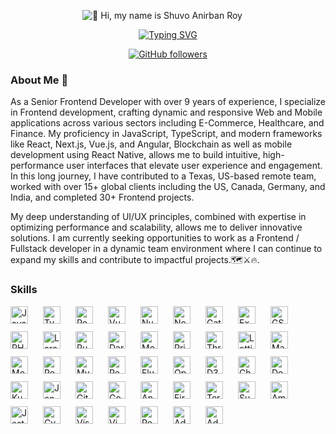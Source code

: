 <div align="center">

 ![👋 Hi, my name is Shuvo Anirban Roy](https://miro.medium.com/v2/resize:fit:1358/0*FGD6BUzzZs1VJLuY.gif)
&emsp;

[![Typing SVG](https://readme-typing-svg.herokuapp.com?font=Architects+Daughter&color=1bcdff&size=30&lines=Hi,Visitor!+Welcome+to+my+Github+profile!;I'm+a+Experienced+Full+Stack+Developer+Frontend+Specialist+React+&+Mobile+App+Developer)](https://git.io/typing-svg)

[![GitHub followers](https://img.shields.io/github/followers/EarthMaster.svg?style=social&label=Followers)](https://github.com/EarthMaster?tab=followers)

</div>


### About Me 📄
As a Senior Frontend Developer with over 9 years of experience, I specialize in Frontend development, crafting dynamic and responsive Web and Mobile applications across various sectors including E-Commerce, Healthcare, and Finance. My proficiency in JavaScript, TypeScript, and modern frameworks like React, Next.js, Vue.js, and Angular, Blockchain as well as mobile development using React Native, allows me to build intuitive, high-performance user interfaces that elevate user experience and engagement. In this long journey, I have contributed to a Texas, US-based remote team, worked with over 15+ global clients including the US, Canada, Germany, and India, and completed 30+ Frontend projects.

My deep understanding of UI/UX principles, combined with expertise in optimizing performance and scalability, allows me to deliver innovative solutions. I am currently seeking opportunities to work as a Frontend / Fullstack developer in a dynamic team environment where I can continue to expand my skills and contribute to impactful projects.🗺️⚔️🔥.

 **<h3 align="left">Skills</h3>**
 
<div style="display: flex; flex-wrap: wrap; gap: 12px; justify-content: left;"><img src="https://img.shields.io/badge/JavaScript-F7DF1C?logo=javascript&logoColor=white" height="28" alt="JavaScript" style="margin-right: 12px"> <img src="https://img.shields.io/badge/TypeScript-3178C6?logo=typescript&logoColor=white" height="28" alt="TypeScript" style="margin-right: 12px"> <img src="https://img.shields.io/badge/React-20232A?logo=react&logoColor=61DAFB" height="28" alt="React" style="margin-right: 12px"> <img src="https://img.shields.io/badge/Vue.js-35495E?logo=vue.js&logoColor=4FC08D" height="28" alt="Vue" style="margin-right: 12px"> <img src="https://img.shields.io/badge/Nuxt.js-00C58E?logo=nuxt.js&logoColor=white" height="28" alt="Nuxt.js" style="margin-right: 12px"> <img src="https://img.shields.io/badge/Node.js-8CC84B?logo=node.js&logoColor=white" height="28" alt="Node.js" style="margin-right: 12px"> <img src="https://img.shields.io/badge/Gatsby-663399?logo=gatsby&logoColor=white" height="28" alt="Gatsby" style="margin-right: 12px"> <img src="https://img.shields.io/badge/Express-000000?logo=express&logoColor=white" height="28" alt="Express" style="margin-right: 12px"> <img src="https://img.shields.io/badge/GSAP-00D084?logo=gsap&logoColor=white" height="28" alt="GSAP" style="margin-right: 12px"> <img src="https://img.shields.io/badge/PHP-777BB4?logo=php&logoColor=white" height="28" alt="PHP" style="margin-right: 12px"> <img src="https://img.shields.io/badge/Laravel-F05032?logo=laravel&logoColor=white" height="28" alt="Laravel" style="margin-right: 12px"> <img src="https://img.shields.io/badge/Rust-B7410E?logo=rust&logoColor=white" height="28" alt="Rust" style="margin-right: 12px"> <img src="https://img.shields.io/badge/Dart-0175C2?logo=dart&logoColor=white" height="28" alt="Dart" style="margin-right: 12px"> <img src="https://img.shields.io/badge/Mongoose-880000?logo=mongoose&logoColor=white" height="28" alt="Mongoose" style="margin-right: 12px"> <img src="https://img.shields.io/badge/Prisma-2D3748?logo=prisma&logoColor=white" height="28" alt="Prisma" style="margin-right: 12px"> <img src="https://img.shields.io/badge/Three.js-000000?logo=three.js&logoColor=white" height="28" alt="Three.js" style="margin-right: 12px"> <img src="https://img.shields.io/badge/Lottie-FF6F00?logo=lottie&logoColor=white" height="28" alt="Lottie" style="margin-right: 12px"> <img src="https://img.shields.io/badge/Material_UI-007FFF?logo=material-ui&logoColor=white" height="28" alt="Material-UI" style="margin-right: 12px"> <img src="https://img.shields.io/badge/MongoDB-4EA94B?logo=mongodb&logoColor=white" height="28" alt="MongoDB" style="margin-right: 12px"> <img src="https://img.shields.io/badge/PostgreSQL-316192?logo=postgresql&logoColor=white" height="28" alt="PostgreSQL" style="margin-right: 12px"> <img src="https://img.shields.io/badge/MySQL-4479A1?logo=mysql&logoColor=white" height="28" alt="MySQL" style="margin-right: 12px"> <img src="https://img.shields.io/badge/React_Native-20232A?logo=react&logoColor=61DAFB" height="28" alt="React Native" style="margin-right: 12px"> <img src="https://img.shields.io/badge/Flutter-02569B?logo=flutter&logoColor=white" height="28" alt="Flutter" style="margin-right: 12px"> <img src="https://img.shields.io/badge/OpenAI-412991?logo=openai&logoColor=white" height="28" alt="OpenAI" style="margin-right: 12px"> <img src="https://img.shields.io/badge/D3.js-F9A03C?logo=d3.js&logoColor=white" height="28" alt="D3.js" style="margin-right: 12px"> <img src="https://img.shields.io/badge/Chart.js-FF6384?logo=chart.js&logoColor=white" height="28" alt="Chart.js" style="margin-right: 12px"> <img src="https://img.shields.io/badge/Docker-2496ED?logo=docker&logoColor=white" height="28" alt="Docker" style="margin-right: 12px"> <img src="https://img.shields.io/badge/Kubernetes-326CE5?logo=kubernetes&logoColor=white" height="28" alt="Kubernetes" style="margin-right: 12px"> <img src="https://img.shields.io/badge/Jenkins-D24939?logo=jenkins&logoColor=white" height="28" alt="Jenkins" style="margin-right: 12px"> <img src="https://img.shields.io/badge/GitHub_Actions-2088FF?logo=github-actions&logoColor=white" height="28" alt="GitHub Actions" style="margin-right: 12px"> <img src="https://img.shields.io/badge/Google_Cloud-4285F4?logo=google-cloud&logoColor=white" height="28" alt="Google Cloud" style="margin-right: 12px"> <img src="https://img.shields.io/badge/Ansible-EE0000?logo=ansible&logoColor=white" height="28" alt="Ansible" style="margin-right: 12px"> <img src="https://img.shields.io/badge/Firebase-FFCA28?logo=firebase&logoColor=white" height="28" alt="Firebase" style="margin-right: 12px"> <img src="https://img.shields.io/badge/Terraform-623CE4?logo=terraform&logoColor=white" height="28" alt="Terraform" style="margin-right: 12px"> <img src="https://img.shields.io/badge/Supabase-3ECF8E?logo=supabase&logoColor=white" height="28" alt="Supabase" style="margin-right: 12px"> <img src="https://img.shields.io/badge/Amazon_AWS-232F3E?logo=amazon-aws&logoColor=white" height="28" alt="Amazon AWS" style="margin-right: 12px"> <img src="https://img.shields.io/badge/Jest-C21325?logo=jest&logoColor=white" height="28" alt="Jest" style="margin-right: 12px"> <img src="https://img.shields.io/badge/Cypress-17202C?logo=cypress&logoColor=white" height="28" alt="Cypress" style="margin-right: 12px"> <img src="https://img.shields.io/badge/Visual_Studio_Code-007ACC?logo=visual-studio-code&logoColor=white" height="28" alt="Visual Studio Code" style="margin-right: 12px"> <img src="https://img.shields.io/badge/Vim-019733?logo=vim&logoColor=white" height="28" alt="Vim" style="margin-right: 12px"> <img src="https://img.shields.io/badge/Postman-FF6C37?logo=postman&logoColor=white" height="28" alt="Postman" style="margin-right: 12px"> <img src="https://img.shields.io/badge/Adobe_Photoshop-31A8FF?logo=adobe-photoshop&logoColor=white" height="28" alt="Adobe Photoshop" style="margin-right: 12px"> <img src="https://img.shields.io/badge/Adobe_Illustrator-FF9A00?logo=adobe-illustrator&logoColor=white" height="28" alt="Adobe Illustrator" style="margin-right: 12px"></div>
<br>
<br>

